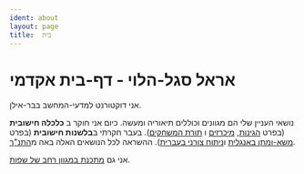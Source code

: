 ```yaml
---
ident: about
layout: page
title:  בית
---
```

# אראל סגל-הלוי - דף-בית אקדמי 
אני דוקטורנט למדעי-המחשב בבר-אילן.

נושאי העניין שלי הם מגוונים וכוללים תיאוריה ומעשה. כיום אני חוקר ב **כלכלה חישובית** (בפרט [הגינות][1],  [מיכרזים][2] ו [תורת המשחקים][3]). 
בעבר חקרתי ב**בלשנות חישובית** (בפרט  [משא-ומתן באנגלית][4] ו[ניתוח צורני בעברית][5]). 
ההשראה לכל הנושאים האלה באה מ[התנ"ך][7].


אני גם  [מתכנת במגוון רחב של שפות][6].

[1]: {{site.baseurl}}/topics/{{page.lang}}/fairness
[2]: {{site.baseurl}}/topics/{{page.lang}}/auctions
[3]: {{site.baseurl}}/topics/{{page.lang}}/repeatedgames
[4]: {{site.baseurl}}/topics/{{page.lang}}/negochat
[5]: {{site.baseurl}}/topics/{{page.lang}}/hebnlp
[6]: {{site.baseurl}}/pages/en/code
[7]: {{site.baseurl}}/topics/{{page.lang}}/tnk
